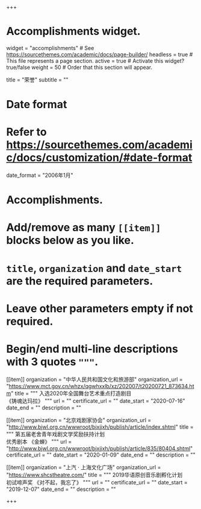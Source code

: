 +++
# Accomplishments widget.
widget = "accomplishments"  # See https://sourcethemes.com/academic/docs/page-builder/
headless = true  # This file represents a page section.
active = true  # Activate this widget? true/false
weight = 50  # Order that this section will appear.

title = "荣誉"
subtitle = ""

# Date format
#   Refer to https://sourcethemes.com/academic/docs/customization/#date-format
date_format = "2006年1月"

# Accomplishments.
#   Add/remove as many `[[item]]` blocks below as you like.
#   `title`, `organization` and `date_start` are the required parameters.
#   Leave other parameters empty if not required.
#   Begin/end multi-line descriptions with 3 quotes `"""`.

[[item]]
  organization = "中华人民共和国文化和旅游部"
  organization_url = "https://www.mct.gov.cn/whzx/qgwhxxlb/xz/202007/t20200721_873634.htm"
  title = """
  入选2020年全国舞台艺术重点打造剧目<br>
  《铸魂达玛拉》
  """
  url = ""
  certificate_url = ""
  date_start = "2020-07-16"
  date_end = ""
  description = ""

[[item]]
  organization = "北京戏剧家协会"
  organization_url = "http://www.bjwl.org.cn/wwwroot/bjxjjxh/publish/article/index.shtml"
  title = """
  第五届老舍青年戏剧文学奖励扶持计划<br>
  优秀剧本 《金蝉》
  """
  url = "http://www.bjwl.org.cn/wwwroot/bjxjjxh/publish/article/835/80404.shtml"
  certificate_url = ""
  date_start = "2020-01-09"
  date_end = ""
  description = ""

[[item]]
  organization = "上汽 · 上海文化广场"
  organization_url = "https://www.shcstheatre.com/"
  title = """
  2019华语原创音乐剧孵化计划<br>
  初试啼声奖 《对不起，我忘了》
  """
  url = ""
  certificate_url = ""
  date_start = "2019-12-07"
  date_end = ""
  description = ""

+++

